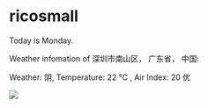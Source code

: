 # ricosmall

Today is Monday.

Weather infomation of 深圳市南山区， 广东省， 中国: 

Weather: 阴, Temperature: 22 ℃ , Air Index: 20 优

<img src="https://github-readme-stats.vercel.app/api?username=ricosmall&show_icons=true" />
